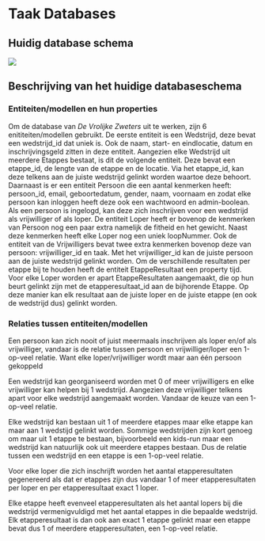 # Taak Databases

## Huidig database schema

[![](https://mermaid.ink/img/pako:eNqNVFFvmzAQ_ivIjxNFIRBC0bSHqX3LpmmdNqmyNHn4SpwaGxkT1kX577sATnC6TSNIOX933-e785kDKTUHUpBSsra9E6wyrKaKCwOlFVoF779QNfiCe8uaBoIDVQE-G62qIIAB-y74CAplg0CCqiyMwIM14hQndcmsQPDoq32GtpOWMfsn2bPT17dix2dCG92A8elS6-ZjV9dgZrQnYbfgCVXQi3JrZ1qfwLQai_bUmhE8J_FDawkMTcZrofw6oWZCOnLJ5B2zcNoIOcYCrrraJ1SguEvTYYqxq6g90l-jPcPse3TN2_HViF0vpBTVdVf2M8-5GKeFbX6eqXwD3qJnx53E0LDeodf0S26zqvnrakEovnGjcJYVqi23KLvHmLYCeZVaa5mxm9kAUeXOiZKYkuDtzc07NBdR9AZX4zz8O8ZrElWXar3geAweJ5WqSfivEZdZpsrfwG3rWGjOtlTTxfo_5fFHQoLTjcPG8eoOR0QJjncNlBRocmaeKcFmYRzrrH54USUprOkgJF2DBwPTTSfFE5Mtog1Tj1rXLgiXpDiQn6S4XUdJkq3yfLHKs3WepiF5IUWyjtJ4uYzzLMtv8zROjyH5NfCX0WKV5Ovs9CbxYpWuQwJcWG0-TB-a059L437wTFkcfwP4C3xQ?type=png)](https://mermaid.live/edit#pako:eNqNVFFvmzAQ_ivIjxNFIRBC0bSHqX3LpmmdNqmyNHn4SpwaGxkT1kX577sATnC6TSNIOX933-e785kDKTUHUpBSsra9E6wyrKaKCwOlFVoF779QNfiCe8uaBoIDVQE-G62qIIAB-y74CAplg0CCqiyMwIM14hQndcmsQPDoq32GtpOWMfsn2bPT17dix2dCG92A8elS6-ZjV9dgZrQnYbfgCVXQi3JrZ1qfwLQai_bUmhE8J_FDawkMTcZrofw6oWZCOnLJ5B2zcNoIOcYCrrraJ1SguEvTYYqxq6g90l-jPcPse3TN2_HViF0vpBTVdVf2M8-5GKeFbX6eqXwD3qJnx53E0LDeodf0S26zqvnrakEovnGjcJYVqi23KLvHmLYCeZVaa5mxm9kAUeXOiZKYkuDtzc07NBdR9AZX4zz8O8ZrElWXar3geAweJ5WqSfivEZdZpsrfwG3rWGjOtlTTxfo_5fFHQoLTjcPG8eoOR0QJjncNlBRocmaeKcFmYRzrrH54USUprOkgJF2DBwPTTSfFE5Mtog1Tj1rXLgiXpDiQn6S4XUdJkq3yfLHKs3WepiF5IUWyjtJ4uYzzLMtv8zROjyH5NfCX0WKV5Ovs9CbxYpWuQwJcWG0-TB-a059L437wTFkcfwP4C3xQ)

## Beschrijving van het huidige databaseschema

### Entiteiten/modellen en hun properties

Om de database van *De Vrolijke Zweters* uit te werken, zijn 6 enititeiten/modellen gebruikt. De eerste entiteit is een Wedstrijd, deze bevat een wedstrijd_id dat uniek is. Ook de naam, start- en eindlocatie, datum en inschrijvingsgeld zitten in deze entiteit. Aangezien elke Wedstrijd uit meerdere Etappes bestaat, is dit de volgende entiteit. Deze bevat een etappe_id, de lengte van de etappe en de locatie. Via het etappe_id, kan deze telkens aan de juiste wedstrijd gelinkt worden waartoe deze behoort. Daarnaast is er een entiteit Persoon die een aantal kenmerken heeft: persoon_id, email, geboortedatum, gender, naam, voornaam en zodat elke persoon kan inloggen heeft deze ook een wachtwoord en admin-boolean. Als een persoon is ingelogd, kan deze zich inschrijven voor een wedstrijd als vrijwilliger of als loper. De entiteit Loper heeft er bovenop de kenmerken van Persoon nog een paar extra namelijk de fitheid en het gewicht. Naast deze kenmerken heeft elke Loper nog een uniek loopNummer. Ook de entiteit van de Vrijwilligers bevat twee extra kenmerken bovenop deze van persoon: vrijwilliger_id en taak. Met het vrijwilliger_id kan de juiste persoon aan de juiste wedstrijd gelinkt worden. Om de verschillende resultaten per etappe bij te houden heeft de entiteit EtappeResultaat een property tijd. Voor elke Loper worden er apart EtappeResultaten aangemaakt, die op hun beurt gelinkt zijn met de etapperesultaat_id aan de bijhorende Etappe. Op deze manier kan elk resultaat aan de juiste loper en de juiste etappe (en ook de wedstrijd dus) gelinkt worden.

### Relaties tussen entiteiten/modellen

Een persoon kan zich nooit of juist meermaals inschrijven als loper en/of als vrijwilliger, vandaar is de relatie tussen persoon en vrijwilliger/loper een 1-op-veel relatie. Want elke loper/vrijwilliger wordt maar aan één persoon gekoppeld

Een wedstrijd kan georganiseerd worden met 0 of meer vrijwilligers en elke vrijwilliger kan helpen bij 1 wedstrijd. Aangezien deze vrijwilliger telkens apart voor elke wedstrijd aangemaakt worden. Vandaar de keuze van een 1-op-veel relatie.

Elke wedstrijd kan bestaan uit 1 of meerdere etappes maar elke etappe kan maar aan 1 wedstijd gelinkt worden. Sommige wedstrijden zijn kort genoeg om maar uit 1 etappe te bestaan, bijvoorbeeld een kids-run maar een wedstrijd kan natuurlijk ook uit meerdere etappes bestaan. Dus de relatie tussen een wedstrijd en een etappe is een 1-op-veel relatie.

Voor elke loper die zich inschrijft worden het aantal etapperesultaten gegenereerd als dat er etappes zijn dus vandaar 1 of meer etapperesultaten per loper en per etapperesultaat exact 1 loper.

Elke etappe heeft evenveel etapperesultaten als het aantal lopers bij die wedstrijd vermenigvuldigd met het aantal etappes in die bepaalde wedstrijd. Elk etapperesultaat is dan ook aan exact 1 etappe gelinkt maar een etappe bevat dus 1 of meerdere etapperesultaten, een 1-op-veel relatie.
